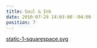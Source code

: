 ```yaml
---
title: Soul & Ink
date: 2016-07-29 14:03:00 -04:00
position: 7
---
```


[static-1-squarespace.svg](/uploads/static-1-squarespace.svg)